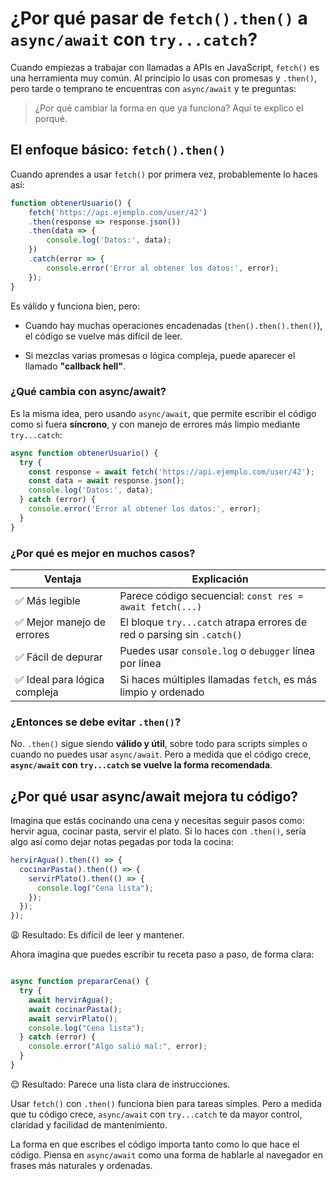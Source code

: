 # ¿Por qué pasar de `fetch().then()` a `async/await` con `try...catch`?

Cuando empiezas a trabajar con llamadas a APIs en JavaScript, `fetch()` es una herramienta muy común. Al principio lo usas con promesas y `.then()`, pero tarde o temprano te encuentras con `async/await` y te preguntas: 

> ¿Por qué cambiar la forma en que ya funciona? Aquí te explico el porqué.

## El enfoque básico: `fetch().then()`

Cuando aprendes a usar `fetch()` por primera vez, probablemente lo haces así:

```javascript
function obtenerUsuario() {
    fetch('https://api.ejemplo.com/user/42')
    .then(response => response.json())
    .then(data => {
        console.log('Datos:', data);
    })
    .catch(error => {
        console.error('Error al obtener los datos:', error);
    });
}
```
Es válido y funciona bien, pero:

- Cuando hay muchas operaciones encadenadas (`then().then().then()`), el código se vuelve más difícil de leer.

- Si mezclas varias promesas o lógica compleja, puede aparecer el llamado **"callback hell"**.

### ¿Qué cambia con async/await?

Es la misma idea, pero usando `async/await`, que permite escribir el código como si fuera **síncrono**, y con manejo de errores más limpio mediante `try...catch`:

```javascript
async function obtenerUsuario() {
  try {
    const response = await fetch('https://api.ejemplo.com/user/42');
    const data = await response.json();
    console.log('Datos:', data);
  } catch (error) {
    console.error('Error al obtener los datos:', error);
  }
}
```

### ¿Por qué es mejor en muchos casos?

| Ventaja                   | Explicación                                                                 |
|---------------------------|------------------------------------------------------------------------------|
| ✅ Más legible             | Parece código secuencial: `const res = await fetch(...)`                    |
| ✅ Mejor manejo de errores | El bloque `try...catch` atrapa errores de red o parsing sin `.catch()`      |
| ✅ Fácil de depurar        | Puedes usar `console.log` o `debugger` línea por línea                       |
| ✅ Ideal para lógica compleja | Si haces múltiples llamadas `fetch`, es más limpio y ordenado          |


### ¿Entonces se debe evitar `.then()`?

No. `.then()` sigue siendo **válido y útil**, sobre todo para scripts simples o cuando no puedes usar `async/await`.  Pero a medida que el código crece, **`async/await` con `try...catch` se vuelve la forma recomendada**.


## ¿Por qué usar async/await mejora tu código?

Imagina que estás cocinando una cena y necesitas seguir pasos como: hervir agua, cocinar pasta, servir el plato. Si lo haces con `.then()`, sería algo así como dejar notas pegadas por toda la cocina:

```javascript
hervirAgua().then(() => {
  cocinarPasta().then(() => {
    servirPlato().then(() => {
      console.log("Cena lista");
    });
  });
});
````

😩 Resultado: Es difícil de leer y mantener.

Ahora imagina que puedes escribir tu receta paso a paso, de forma clara:

```javascript

async function prepararCena() {
  try {
    await hervirAgua();
    await cocinarPasta();
    await servirPlato();
    console.log("Cena lista");
  } catch (error) {
    console.error("Algo salió mal:", error);
  }
}
````

😌 Resultado: Parece una lista clara de instrucciones.


Usar `fetch()` con `.then()` funciona bien para tareas simples. Pero a medida que tu código crece, `async/await` con `try...catch` te da mayor control, claridad y facilidad de mantenimiento.

La forma en que escribes el código importa tanto como lo que hace el código. Piensa en `async/await` como una forma de hablarle al navegador en frases más naturales y ordenadas.

